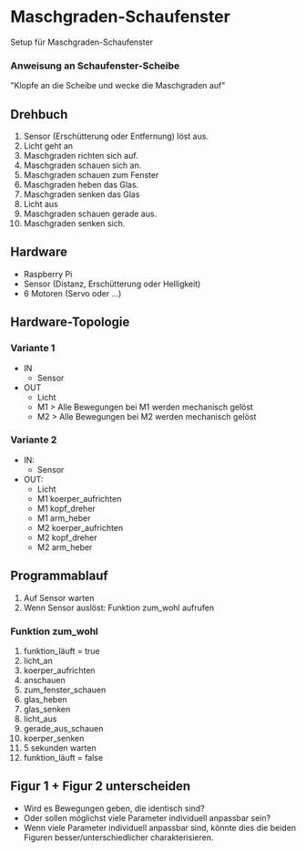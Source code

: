 # Maschgraden-Schaufenster
Setup für Maschgraden-Schaufenster

### Anweisung an Schaufenster-Scheibe
"Klopfe an die Scheibe und wecke die Maschgraden auf"

## Drehbuch
1. Sensor (Erschütterung oder Entfernung) löst aus.
2. Licht geht an
4. Maschgraden richten sich auf.
5. Maschgraden schauen sich an.
6. Maschgraden schauen zum Fenster
7. Maschgraden heben das Glas.
9. Maschgraden senken das Glas
10. Licht aus
11. Maschgraden schauen gerade aus.
13. Maschgraden senken sich.

## Hardware
* Raspberry Pi
* Sensor (Distanz, Erschütterung oder Helligkeit)
* 6 Motoren (Servo oder ...)

## Hardware-Topologie
### Variante 1
* IN
  * Sensor
* OUT
  * Licht
  * M1 > Alle Bewegungen bei M1 werden mechanisch gelöst
  * M2 > Alle Bewegungen bei M2 werden mechanisch gelöst

### Variante 2
* IN:
  * Sensor
* OUT:
  * Licht
  * M1 koerper_aufrichten
  * M1 kopf_dreher
  * M1 arm_heber
  * M2 koerper_aufrichten
  * M2 kopf_dreher
  * M2 arm_heber



## Programmablauf
1. Auf Sensor warten
2. Wenn Sensor auslöst: Funktion zum_wohl aufrufen

### Funktion zum_wohl
1. funktion_läuft = true
2. licht_an
3. koerper_aufrichten 
4. anschauen 
5. zum_fenster_schauen 
6. glas_heben 
7. glas_senken 
8. licht_aus 
9. gerade_aus_schauen 
10. koerper_senken 
11. 5 sekunden warten
12. funktion_läuft = false

## Figur 1 + Figur 2 unterscheiden
* Wird es Bewegungen geben, die identisch sind?
* Oder sollen möglichst viele Parameter individuell anpassbar sein?
* Wenn viele Parameter individuell anpassbar sind, könnte dies die beiden Figuren besser/unterschiedlicher charakterisieren.
